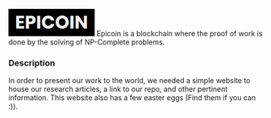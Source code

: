[![Logo](img/image.png)](https://ashwinsk01.github.io/epitacoin.github.io)
Epicoin is a blockchain where the proof of work is done by the solving of NP-Complete problems.

### Description
In order to present our work to the world, we needed a simple website to house our research articles, a link to our repo, and other pertinent information. This website also has a few easter eggs (Find them if you can :)). 
